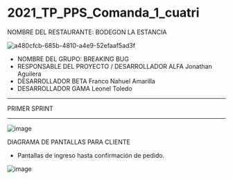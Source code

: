 # 2021_TP_PPS_Comanda_1_cuatri

NOMBRE DEL RESTAURANTE: BODEGON LA ESTANCIA

![a480cfcb-685b-4810-a4e9-52efaaf5ad3f](https://user-images.githubusercontent.com/17880462/120364294-74ed3700-c2e3-11eb-8eec-4558322fadce.jpeg)

* NOMBRE DEL GRUPO: BREAKING BUG                                                
* RESPONSABLE DEL PROYECTO / DESARROLLADOR ALFA         Jonathan Aguilera	      
* DESARROLLADOR BETA			                              Franco Nahuel Amarilla	
* DESARROLLADOR GAMA			                              Leonel Toledo	          
*********************************************************************************

PRIMER SPRINT
*********************************************************************************
![image](https://user-images.githubusercontent.com/17880462/120370530-11ff9e00-c2eb-11eb-8a9e-2367b4337a6a.png)

DIAGRAMA DE PANTALLAS PARA CLIENTE
* Pantallas de ingreso hasta confirmación de pedido.

![image](https://user-images.githubusercontent.com/17880462/120370759-5ee37480-c2eb-11eb-848b-b0cd556d67c2.png)






